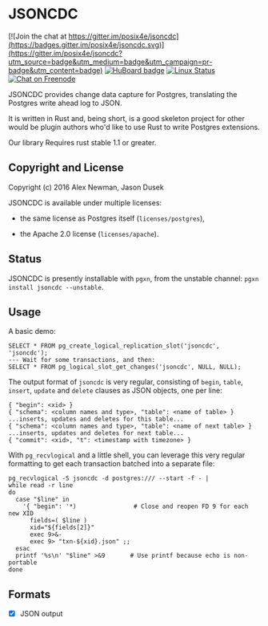 JSONCDC
=======

[![Join the chat at https://gitter.im/posix4e/jsoncdc](https://badges.gitter.im/posix4e/jsoncdc.svg)](https://gitter.im/posix4e/jsoncdc?utm_source=badge&utm_medium=badge&utm_campaign=pr-badge&utm_content=badge)
[![HuBoard badge](http://img.shields.io/badge/Hu-Board-7965cc.svg)](https://huboard.com/posix4e/jsoncdc)
[![Linux Status](https://travis-ci.org/posix4e/jsoncdc.svg?branch=master)](https://travis-ci.org/posix4e/jsoncdc)
[![Chat on Freenode](https://img.shields.io/badge/freenode-%23jsoncdc-brightgreen.svg)](irc://chat.freenode.net/jsoncdc)

JSONCDC provides change data capture for Postgres, translating the Postgres
write ahead log to JSON.

It is written in Rust and, being short, is a good skeleton project for other
would be plugin authors who'd like to use Rust to write Postgres extensions.

Our library Requires rust stable 1.1 or greater.



Copyright and License
---------------------

Copyright (c) 2016 Alex Newman, Jason Dusek

JSONCDC is available under multiple licenses:

* the same license as Postgres itself (`licenses/postgres`),

* the Apache 2.0 license (`licenses/apache`).


Status
------

JSONCDC is presently installable with `pgxn`, from the unstable channel:
`pgxn install jsoncdc --unstable`.


Usage
-----

A basic demo:

    SELECT * FROM pg_create_logical_replication_slot('jsoncdc', 'jsoncdc');
    --- Wait for some transactions, and then:
    SELECT * FROM pg_logical_slot_get_changes('jsoncdc', NULL, NULL);

The output format of `jsoncdc` is very regular, consisting of `begin`,
`table`, `insert`, `update` and `delete` clauses as JSON objects, one per line:

    { "begin": <xid> }
    { "schema": <column names and type>, "table": <name of table> }
    ...inserts, updates and deletes for this table...
    { "schema": <column names and type>, "table": <name of next table> }
    ...inserts, updates and deletes for next table...
    { "commit": <xid>, "t": <timestamp with timezone> }

With `pg_recvlogical` and a little shell, you can leverage this very regular
formatting to get each transaction batched into a separate file:

    pg_recvlogical -S jsoncdc -d postgres:/// --start -f - |
    while read -r line
    do
      case "$line" in
        '{ "begin": '*)                # Close and reopen FD 9 for each new XID
          fields=( $line )
          xid="${fields[2]}"
          exec 9>&-
          exec 9> "txn-${xid}.json" ;;
      esac
      printf '%s\n' "$line" >&9       # Use printf because echo is non-portable
    done


Formats
-------

- [x] JSON output
